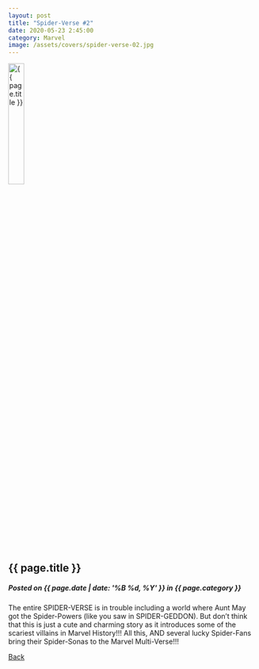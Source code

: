 ```yaml
---
layout: post
title: "Spider-Verse #2"
date: 2020-05-23 2:45:00
category: Marvel
image: /assets/covers/spider-verse-02.jpg
---
```


<div class="post">
	<img src="{{ page.image | relative_url }}" alt="{{ page.title }}" width="25%" />
	<h2>{{ page.title }}</h2>
	<h5>Posted on {{ page.date | date: '%B %d, %Y' }} in {{ page.category }}</h5>
	<p>The entire SPIDER-VERSE is in trouble including a world where Aunt May got the Spider-Powers (like you saw in SPIDER-GEDDON). But don’t think that this is just a cute and charming story as it introduces some of the scariest villains in Marvel History!!! All this, AND several lucky Spider-Fans bring their Spider-Sonas to the Marvel Multi-Verse!!!</p>
	<p><a title="Back" href="{{ site.url }}{{ site.baseurl }}">Back</a></p>
</div><!-- end /.post -->